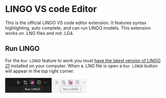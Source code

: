 # LINGO VS code Editor

This is the official LINGO VS code editor extension. It features syntax highlighting, auto complete, and can run LINGO models. This extension works on .LNG files and not .LG4.

## Run LINGO
For the `Run LINGO` feature to work you must [have the latest version of LINGO 21](https://lindo.com/index.php/ls-downloads/try-lingo) installed on your computer. When a .LNG file is open a `Run LINGO` button will appear in the top right corner.

![](resources/runLINGO_DARK.png#gh-dark-mode-only)
![](resources/runLINGO_LIGHT.png#gh-light-mode-only)
